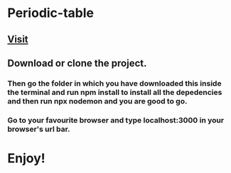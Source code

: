 # Periodic-table
## [Visit](https://periodic-table-jade.vercel.app/)
## Download or clone the project.

### Then go the folder in which you have downloaded this inside the terminal and run **npm install** to install all the depedencies and then run **npx nodemon** and you are good to go.

### Go to your favourite browser and type **localhost:3000** in your browser's url bar.

# Enjoy!
